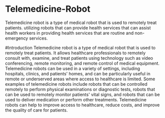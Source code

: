 # Telemedicine-Robot
Telemedicine robot is a type of medical robot that is used to remotely treat patients. utilizing robots that can provide health services that can assist health workers in providing health services that are routine and non-emergency services. 

#Introduction 
Telemedicine robot is a type of medical robot that is used to remotely treat patients. It allows healthcare professionals to remotely consult with, examine, and treat patients using technology such as video conferencing, remote monitoring, and remote control of medical equipment. Telemedicine robots can be used in a variety of settings, including hospitals, clinics, and patients' homes, and can be particularly useful in remote or underserved areas where access to healthcare is limited. Some examples of telemedicine robots include robots that can be controlled remotely to perform physical examinations or diagnostic tests, robots that can be used to remotely monitor patients' vital signs, and robots that can be used to deliver medication or perform other treatments. Telemedicine robots can help to improve access to healthcare, reduce costs, and improve the quality of care for patients.
